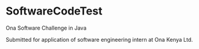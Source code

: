 # SoftwareCodeTest
Ona Software Challenge in Java

Submitted for application of software engineering intern at Ona Kenya Ltd.
